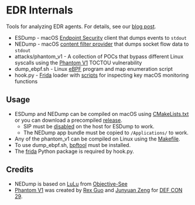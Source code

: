 # EDR Internals

Tools for analyzing EDR agents. For details, see our [blog post]().

* ESDump - macOS [Endpoint Security](https://developer.apple.com/documentation/endpointsecurity) client that dumps events to `stdout`
* NEDump - macOS [content filter provider](https://developer.apple.com/documentation/networkextension/content_filter_providers) that dumps socket flow data to `stdout`
* attacks/phantom_v1 - A collection of POCs that bypass different Linux syscalls using the [Phantom V1](https://github.com/rexguowork/phantom-attack/tree/main/phantom_v1) TOCTOU vulnerability
* dump_ebpf.sh - Linux [eBPF](https://ebpf.io/what-is-ebpf/) program and map enumeration script
* hook.py - [Frida](https://frida.re/) loader with [scripts](frida_scripts/) for inspecting key macOS monitoring functions

## Usage

* ESDump and NEDump can be compiled on macOS using [CMakeLists.txt](CMakeLists.txt) or you can download a precompiled [release](https://github.com/outflanknl/edr-internals/releases).
    * SIP must be [disabled](https://developer.apple.com/documentation/security/disabling_and_enabling_system_integrity_protection) on the host for ESDump to work.
    * The NEDump app bundle must be copied to `/Applications/` to work.
* Any of the phantom_v1 can be compiled on Linux using the [Makefile](phantom_v1/Makefile).
* To use dump_ebpf.sh, [bpftool](https://github.com/libbpf/bpftool) must be installed.
* The [frida](https://pypi.org/project/frida/) Python package is required by hook.py.

## Credits

* NEDump is based on [LuLu](https://github.com/objective-see/LuLu) from [Objective-See](https://objective-see.org/)
* [Phantom V1](https://github.com/rexguowork/phantom-attack/tree/main/phantom_v1) was created by [Rex Guo](https://twitter.com/xiaofei_rex) and [Junyuan Zeng](https://scholar.google.com.au/citations?user=hfFxWxMAAAAJ) for [DEF CON 29](https://www.youtube.com/watch?v=yaAdM8pWKG8). 
